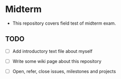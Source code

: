 Midterm
======

* This repository covers field test of midterm exam.


## TODO


* [ ] Add introductory text file about myself

* [ ] Write some wiki page about this repository 

* [ ] Open, refer, close issues, milestones and projects 
